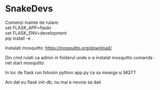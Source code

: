 # SnakeDevs

Comenzi inainte de rulare: <br />
set FLASK_APP=flaskr <br />
set FLASK_ENV=development<br />
pip install -e .<br />

Instalati mosquitto: https://mosquitto.org/download/

Din cmd rulati ca admin in folderul unde s-a instalat mosquitto comanda : net start mosquitto


In loc de flask run folosim python app.py ca sa mearga si MQTT  <br />





Am dat eu flask init-db, nu mai e nevoie sa dati <br />
